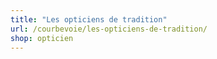 ```yaml
---
title: "Les opticiens de tradition"
url: /courbevoie/les-opticiens-de-tradition/
shop: opticien
---
```

